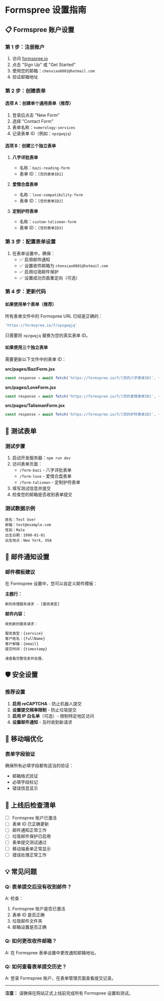 # Formspree 设置指南

## 📋 **Formspree 账户设置**

### 第 1 步：注册账户
1. 访问 [formspree.io](https://formspree.io)
2. 点击 "Sign Up" 或 "Get Started"
3. 使用您的邮箱：`chenxiao0801@hotmail.com`
4. 验证邮箱地址

### 第 2 步：创建表单

#### 选项 A：创建单个通用表单（推荐）
1. 登录后点击 "New Form"
2. 选择 "Contact Form"
3. 表单名称：`numerology-services`
4. 记录表单 ID（例如：`xpzgwqjq`）

#### 选项 B：创建三个独立表单
1. **八字详批表单**
   - 名称：`bazi-reading-form`
   - 表单 ID：`[您的表单ID1]`

2. **爱情合盘表单**
   - 名称：`love-compatibility-form`
   - 表单 ID：`[您的表单ID2]`

3. **定制护符表单**
   - 名称：`custom-talisman-form`
   - 表单 ID：`[您的表单ID3]`

### 第 3 步：配置表单设置
1. 在表单设置中，确保：
   - ✅ 启用邮件通知
   - ✅ 设置收件邮箱为 `chenxiao0801@hotmail.com`
   - ✅ 启用垃圾邮件保护
   - ✅ 设置成功页面重定向（可选）

### 第 4 步：更新代码

#### 如果使用单个表单（推荐）
所有表单文件中的 Formspree URL 已经是正确的：
```javascript
'https://formspree.io/f/xpzgwqjq'
```
只需要将 `xpzgwqjq` 替换为您的真实表单 ID。

#### 如果使用三个独立表单
需要更新以下文件中的表单 ID：

**src/pages/BaziForm.jsx**
```javascript
const response = await fetch('https://formspree.io/f/[您的八字表单ID]', {
```

**src/pages/LoveForm.jsx**
```javascript
const response = await fetch('https://formspree.io/f/[您的爱情表单ID]', {
```

**src/pages/TalismanForm.jsx**
```javascript
const response = await fetch('https://formspree.io/f/[您的护符表单ID]', {
```

## 🔧 **测试表单**

### 测试步骤
1. 启动开发服务器：`npm run dev`
2. 访问表单页面：
   - `/form-bazi` - 八字详批表单
   - `/form-love` - 爱情合盘表单
   - `/form-talisman` - 定制护符表单
3. 填写测试信息并提交
4. 检查您的邮箱是否收到表单提交

### 测试数据示例
```
姓名：Test User
邮箱：test@example.com
性别：Male
出生日期：1990-01-01
出生地点：New York, USA
```

## 📧 **邮件通知设置**

### 邮件模板建议
在 Formspree 设置中，您可以自定义邮件模板：

**主题行：**
```
新的命理服务请求 - [服务类型]
```

**邮件内容：**
```
收到新的服务请求：

服务类型：{service}
客户姓名：{fullName}
客户邮箱：{email}
提交时间：{timestamp}

请查看完整信息并处理。
```

## 🛡️ **安全设置**

### 推荐设置
1. **启用 reCAPTCHA** - 防止机器人提交
2. **设置提交频率限制** - 防止垃圾提交
3. **启用 IP 白名单**（可选）- 限制特定地区访问
4. **设置邮件通知** - 及时收到新请求

## 📱 **移动端优化**

### 表单字段验证
确保所有必填字段都有适当的验证：
- 邮箱格式验证
- 必填字段标记
- 错误信息显示

## 🚀 **上线后检查清单**

- [ ] Formspree 账户已激活
- [ ] 表单 ID 已正确更新
- [ ] 邮件通知正常工作
- [ ] 垃圾邮件保护已启用
- [ ] 表单提交测试通过
- [ ] 移动端表单正常显示
- [ ] 错误处理正常工作

## 💡 **常见问题**

### Q: 表单提交后没有收到邮件？
A: 检查：
1. Formspree 账户是否已激活
2. 表单 ID 是否正确
3. 垃圾邮件文件夹
4. 邮箱设置是否正确

### Q: 如何更改收件邮箱？
A: 在 Formspree 表单设置中更改通知邮箱地址。

### Q: 如何查看表单提交历史？
A: 登录 Formspree 账户，在表单管理页面查看提交记录。

---

**注意：** 请确保在网站正式上线前完成所有 Formspree 设置和测试。 